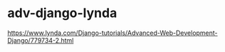 # adv-django-lynda

https://www.lynda.com/Django-tutorials/Advanced-Web-Development-Django/779734-2.html
